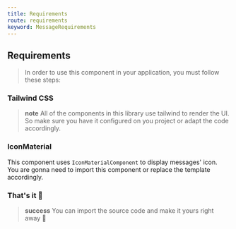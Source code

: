 ```yaml
---
title: Requirements
route: requirements
keyword: MessageRequirements
---
```


## Requirements

> In order to use this component in your application, you must follow these steps:

### Tailwind CSS

> **note**
> All of the components in this library use tailwind to render the UI. So make sure you have it configured on you project or adapt the code accordingly.

### IconMaterial

This component uses `IconMaterialComponent` to display messages' icon. You are gonna need to import this component or replace the template accordingly.

### That's it 🎉

> **success**
> You can import the source code and make it yours right away 🎉
